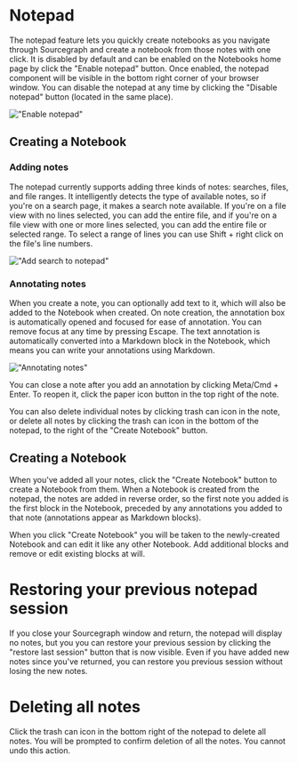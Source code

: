 # Notepad
The notepad feature lets you quickly create notebooks as you navigate through Sourcegraph and create a notebook from those notes with one click. It is disabled by default and can be enabled on the Notebooks home page by click the "Enable notepad" button. Once enabled, the notepad component will be visible in the bottom right corner of your browser window. You can disable the notepad at any time by clicking the "Disable notepad" button (located in the same place).

!["Enable notepad"](https://storage.googleapis.com/sourcegraph-assets/notebooks/enable_notepad.png)

## Creating a Notebook

### Adding notes
The notepad currently supports adding three kinds of notes: searches, files, and file ranges. It intelligently detects the type of available notes, so if you're on a search page, it makes a search note available. If you're on a file view with no lines selected, you can add the entire file, and if you're on a file view with one or more lines selected, you can add the entire file or selected range. To select a range of lines you can use Shift + right click on the file's line numbers.

!["Add search to notepad"](https://storage.googleapis.com/sourcegraph-assets/notebooks/notepad_add_search.png)

### Annotating notes
When you create a note, you can optionally add text to it, which will also be added to the Notebook when created. On note creation, the annotation box is automatically opened and focused for ease of annotation. You can remove focus at any time by pressing Escape. The text annotation is automatically converted into a Markdown block in the Notebook, which means you can write your annotations using Markdown.

!["Annotating notes"](https://storage.googleapis.com/sourcegraph-assets/notebooks/notepad_annotations.png)

You can close a note after you add an annotation by clicking Meta/Cmd + Enter. To reopen it, click the paper icon button in the top right of the note.

You can also delete individual notes by clicking trash can icon in the note, or delete all notes by clicking the trash can icon in the bottom of the notepad, to the right of the "Create Notebook" button.

## Creating a Notebook
When you've added all your notes, click the "Create Notebook" button to create a Notebook from them. When a Notebook is created from the notepad, the notes are added in reverse order, so the first note you added is the first block in the Notebook, preceded by any annotations you added to that note (annotations appear as Markdown blocks).

When you click "Create Notebook" you will be taken to the newly-created Notebook and can edit it like any other Notebook. Add additional blocks and remove or edit existing blocks at will.

# Restoring your previous notepad session
If you close your Sourcegraph window and return, the notepad will display no notes, but you you can restore your previous session by clicking the "restore last session" button that is now visible. Even if you have added new notes since you've returned, you can restore you previous session without losing the new notes.

# Deleting all notes
Click the trash can icon in the bottom right of the notepad to delete all notes. You will be prompted to confirm deletion of all the notes. You cannot undo this action.